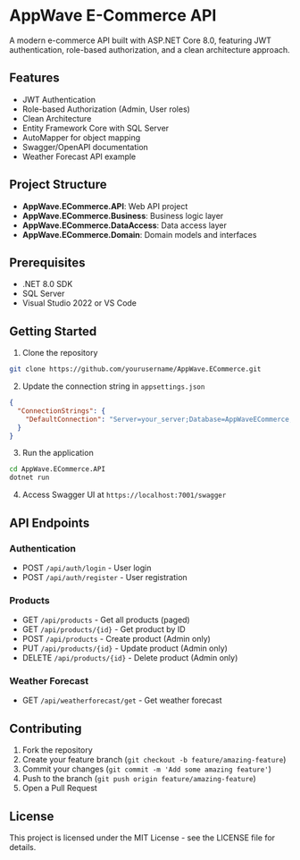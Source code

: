 # AppWave E-Commerce API

A modern e-commerce API built with ASP.NET Core 8.0, featuring JWT authentication, role-based authorization, and a clean architecture approach.

## Features

- JWT Authentication
- Role-based Authorization (Admin, User roles)
- Clean Architecture
- Entity Framework Core with SQL Server
- AutoMapper for object mapping
- Swagger/OpenAPI documentation
- Weather Forecast API example

## Project Structure

- **AppWave.ECommerce.API**: Web API project
- **AppWave.ECommerce.Business**: Business logic layer
- **AppWave.ECommerce.DataAccess**: Data access layer
- **AppWave.ECommerce.Domain**: Domain models and interfaces

## Prerequisites

- .NET 8.0 SDK
- SQL Server
- Visual Studio 2022 or VS Code

## Getting Started

1. Clone the repository
```bash
git clone https://github.com/yourusername/AppWave.ECommerce.git
```

2. Update the connection string in `appsettings.json`
```json
{
  "ConnectionStrings": {
    "DefaultConnection": "Server=your_server;Database=AppWaveECommerce;Trusted_Connection=True;TrustServerCertificate=True;"
  }
}
```

3. Run the application
```bash
cd AppWave.ECommerce.API
dotnet run
```

4. Access Swagger UI at `https://localhost:7001/swagger`

## API Endpoints

### Authentication
- POST `/api/auth/login` - User login
- POST `/api/auth/register` - User registration

### Products
- GET `/api/products` - Get all products (paged)
- GET `/api/products/{id}` - Get product by ID
- POST `/api/products` - Create product (Admin only)
- PUT `/api/products/{id}` - Update product (Admin only)
- DELETE `/api/products/{id}` - Delete product (Admin only)

### Weather Forecast
- GET `/api/weatherforecast/get` - Get weather forecast

## Contributing

1. Fork the repository
2. Create your feature branch (`git checkout -b feature/amazing-feature`)
3. Commit your changes (`git commit -m 'Add some amazing feature'`)
4. Push to the branch (`git push origin feature/amazing-feature`)
5. Open a Pull Request

## License

This project is licensed under the MIT License - see the LICENSE file for details. 